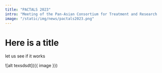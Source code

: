 ```yaml
---
title: "PACTALS 2023"
intro: "Meeting of the Pan-Asian Consortium for Treatment and Research in ALS"
image: "/static/img/news/pactals2023.png"
---
```


# Here is a title

let us see if it works

![alt texsdsdt]({{ image }})
